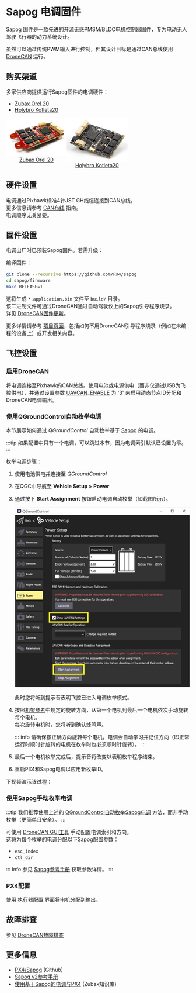 # Sapog 电调固件

[Sapog](https://github.com/PX4/sapog#px4-sapog) 固件是一款先进的开源无感PMSM/BLDC电机控制器固件，专为电动无人驾驶飞行器的动力系统设计。

虽然可以通过传统PWM输入进行控制，但其设计目标是通过CAN总线使用 [DroneCAN](index.md) 运行。

## 购买渠道

多家供应商提供运行Sapog固件的电调硬件：

- [Zubax Orel 20](https://zubax.com/products/orel_20)
- [Holybro Kotleta20](https://holybro.com/products/kotleta20)

<style>
#image_container {
  height: 100%;
  width: 100%;
  display: flex;
}
.image_column {
  width: 33%;
  text-align: center;
}

</style>

<div id="image_container">
  <div class="image_column">
  <img src="../../assets/peripherals/esc_uavcan_zubax_orel20/orel20_top.jpg" alt="Orel20 - Top"/><br><a href="https://zubax.com/products/orel_20">Zubax Orel 20</a>
  </div>
  <div class="image_column">
    <img src="../../assets/peripherals/esc_uavcan_holybro_kotleta20/kotleta20_top.jpg" alt="Holybro Kotleta20 top" /><br><a href="https://holybro.com/products/kotleta20">Holybro Kotleta20</a>
  </div>
</div>

## 硬件设置

电调通过Pixhawk标准4针JST GH线缆连接到CAN总线。  
更多信息请参考 [CAN布线](../can/index.md#wiring) 指南。  
电调顺序无关紧要。

## 固件设置

电调出厂时已预装Sapog固件。若需升级：

编译固件：

```sh
git clone --recursive https://github.com/PX4/sapog
cd sapog/firmware
make RELEASE=1
```

这将生成 `*.application.bin` 文件至 `build/` 目录。  
该二进制文件可通过DroneCAN通过自动驾驶仪上的Sapog引导程序烧录。  
详见 [DroneCAN固件更新](index.md#firmware-update)。

更多详情请参考 [项目页面](https://github.com/PX4/sapog)，包括如何不用DroneCAN引导程序烧录（例如在未编程的设备上）或开发相关内容。

## 飞控设置

### 启用DroneCAN

将电调连接至Pixhawk的CAN总线。使用电池或电源供电（而非仅通过USB为飞控供电），并通过设置参数 [UAVCAN_ENABLE](../advanced_config/parameter_reference.md#UAVCAN_ENABLE) 为 '3' 来启用动态节点ID分配和DroneCAN电调输出。

### 使用QGroundControl自动枚举电调

本节展示如何通过 _QGroundControl_ 自动枚举基于 [Sapog](https://github.com/PX4/sapog#px4-sapog) 的电调。

:::tip
如果配置中只有一个电调，可以跳过本节，因为电调索引默认已设置为零。
:::

枚举电调步骤：

1. 使用电池供电并连接至 _QGroundControl_
2. 在QGC中导航至 **Vehicle Setup > Power**
3. 通过按下 **Start Assignment** 按钮启动电调自动枚举（如截图所示）。

   ![QGC - DroneCAN 电调自动枚举](../../assets/peripherals/esc_qgc/qgc_uavcan_settings.jpg)

   此时您将听到提示音表明飞控已进入电调枚举模式。

4. 按照[机架参考](../airframes/airframe_reference.md)中规定的旋转方向，从第一个电机到最后一个电机依次手动旋转每个电机。  
   每次旋转电机时，您将听到确认蜂鸣声。

   ::: info
   请确保按正确方向旋转每个电机，电调会自动学习并记住方向（即正常运行时顺时针旋转的电机在枚举时也必须顺时针旋转）。
   :::

5. 最后一个电机枚举完成后，提示音将改变以表明枚举程序结束。
6. 重启PX4和Sapog电调以应用新枚举ID。

下视频演示该过程：

<lite-youtube videoid="4nSa8tvpbgQ" title="Zubax Orel 20 with PX4 Flight Stack - Auto-enumeration"/>

### 使用Sapog手动枚举电调

:::tip
我们推荐使用上述的 [QGroundControl自动枚举Sapog电调](#automatic-esc-enumeration-using-qgroundcontrol) 方法，而非手动枚举（更简单且安全）。
:::

可使用 [DroneCAN GUI工具](https://dronecan.github.io/GUI_Tool/Overview/) 手动配置电调索引和方向。  
这将为每个枚举的电调分配以下Sapog配置参数：

- `esc_index`
- `ctl_dir`

::: info
参见 [Sapog参考手册](https://files.zubax.com/products/io.px4.sapog/Sapog_v2_Reference_Manual.pdf) 获取参数详情。
:::

### PX4配置

使用 [执行器配置](../config/actuators.md#actuator-testing) 界面将电机分配到输出。

## 故障排查

参见 [DroneCAN故障排查](index.md#troubleshooting)

## 更多信息

- [PX4/Sapog](https://github.com/PX4/sapog#px4-sapog) (Github)
- [Sapog v2参考手册](https://files.zubax.com/products/io.px4.sapog/Sapog_v2_Reference_Manual.pdf)
- [使用基于Sapog的电调与PX4](https://kb.zubax.com/display/MAINKB/Using+Sapog-based+ESC+with+PX4) (Zubax知识库)